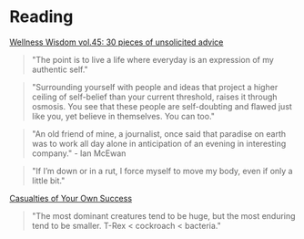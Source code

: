 # Reading

[Wellness Wisdom vol.45: 30 pieces of unsolicited advice ](https://wellnesswisdom.substack.com/p/-wellness-wisdom-vol45-30-pieces)

> "The point is to live a life where everyday is an expression of my authentic self."

> "Surrounding yourself with people and ideas that project a higher ceiling of self-belief than your current threshold, raises it through osmosis. You see that these people are self-doubting and flawed just like you, yet believe in themselves. You can too."

> "An old friend of mine, a journalist, once said that paradise on earth was to work all day alone in anticipation of an evening in interesting company."  - Ian McEwan 

> "If I’m down or in a rut, I force myself to move my body, even if only a little bit."

[Casualties of Your Own Success](https://www.collaborativefund.com/blog/casualties-of-your-own-success/)

> "The most dominant creatures tend to be huge, but the most enduring tend to be smaller. T-Rex < cockroach < bacteria."

